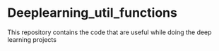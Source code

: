 # Deeplearning_util_functions
This repository contains the code that are useful while doing the deep learning projects
